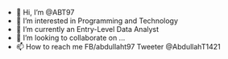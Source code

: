 - 👋 Hi, I’m @ABT97
- 👀 I’m interested in Programming and Technology
- 🌱 I’m currently an Entry-Level Data Analyst
- 💞️ I’m looking to collaborate on ...
- 📫 How to reach me 
FB/abdullaht97
Tweeter @AbdullahT1421

<!---
ABT97/ABT97 is a ✨ special ✨ repository because its `README.md` (this file) appears on your GitHub profile.
You can click the Preview link to take a look at your changes.
--->
